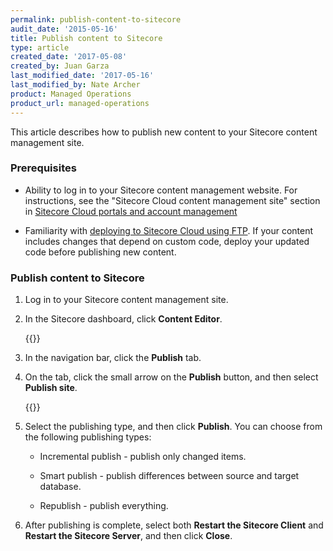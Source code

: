 ```yaml
---
permalink: publish-content-to-sitecore
audit_date: '2015-05-16'
title: Publish content to Sitecore
type: article
created_date: '2017-05-08'
created_by: Juan Garza
last_modified_date: '2017-05-16'
last_modified_by: Nate Archer
product: Managed Operations
product_url: managed-operations
---
```


This article describes how to publish new content to your Sitecore content management site.

### Prerequisites

- Ability to log in to your Sitecore content management website. For instructions, see the "Sitecore Cloud content management site" section in [Sitecore Cloud portals and account management](/support/how-to/sitecore-cloud-portals-and-account-management/)

- Familiarity with [deploying to Sitecore Cloud using FTP](/support/how-to/deploy-to-sitecore-cloud-using-ftp/). If your content includes changes that depend on custom code, deploy your updated code before publishing new content.

### Publish content to Sitecore

1. Log in to your Sitecore content management site.

2. In the Sitecore dashboard, click **Content Editor**.

    {{<image src="sitecore-dashboard.png" alt="" title="">}}  

3. In the navigation bar, click the **Publish** tab.

4. On the tab, click the small arrow on the **Publish** button, and then select **Publish site**.

    {{<image src="publish-dashboard.png" alt="" title="">}}

5. Select the publishing type, and then click **Publish**. You can choose from the following publishing types:

   - Incremental publish - publish only changed items.
   
   - Smart publish - publish differences between source and target database.
   
   - Republish - publish everything.

6. After publishing is complete, select both **Restart the Sitecore Client** and **Restart the Sitecore Server**, and then click **Close**.
